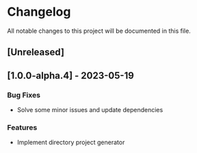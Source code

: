 # Changelog

All notable changes to this project will be documented in this file.

## [Unreleased]
## [1.0.0-alpha.4] - 2023-05-19

### Bug Fixes

- Solve some minor issues and update dependencies

### Features

- Implement directory project generator

<!-- generated by git-cliff -->
